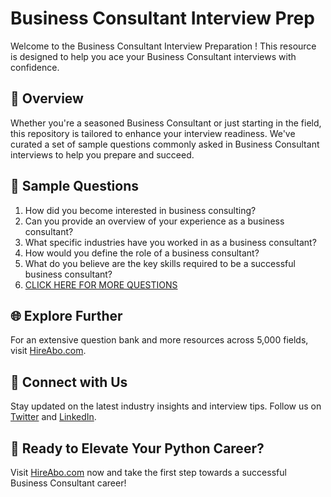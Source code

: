 # Business Consultant Interview Prep

Welcome to the Business Consultant Interview Preparation ! This resource is designed to help you ace your Business Consultant interviews with confidence.

## 🚀 Overview

Whether you're a seasoned Business Consultant or just starting in the field, this repository is tailored to enhance your interview readiness. We've curated a set of sample questions commonly asked in Business Consultant interviews to help you prepare and succeed.

## 📝 Sample Questions

1. How did you become interested in business consulting?
2. Can you provide an overview of your experience as a business consultant?
3. What specific industries have you worked in as a business consultant?
4. How would you define the role of a business consultant?
5. What do you believe are the key skills required to be a successful business consultant?
6. [CLICK HERE FOR MORE QUESTIONS](https://hireabo.com/job/1_4_20/Business%20Consultant)

## 🌐 Explore Further

For an extensive question bank and more resources across 5,000 fields, visit [HireAbo.com](https://www.hireabo.com).

## 📱 Connect with Us

Stay updated on the latest industry insights and interview tips. Follow us on [Twitter](https://twitter.com/hireabo) and [LinkedIn](https://www.linkedin.com/in/hire-abo-3609972a8/).

## 🚀 Ready to Elevate Your Python Career?

Visit [HireAbo.com](https://www.hireabo.com) now and take the first step towards a successful Business Consultant career!